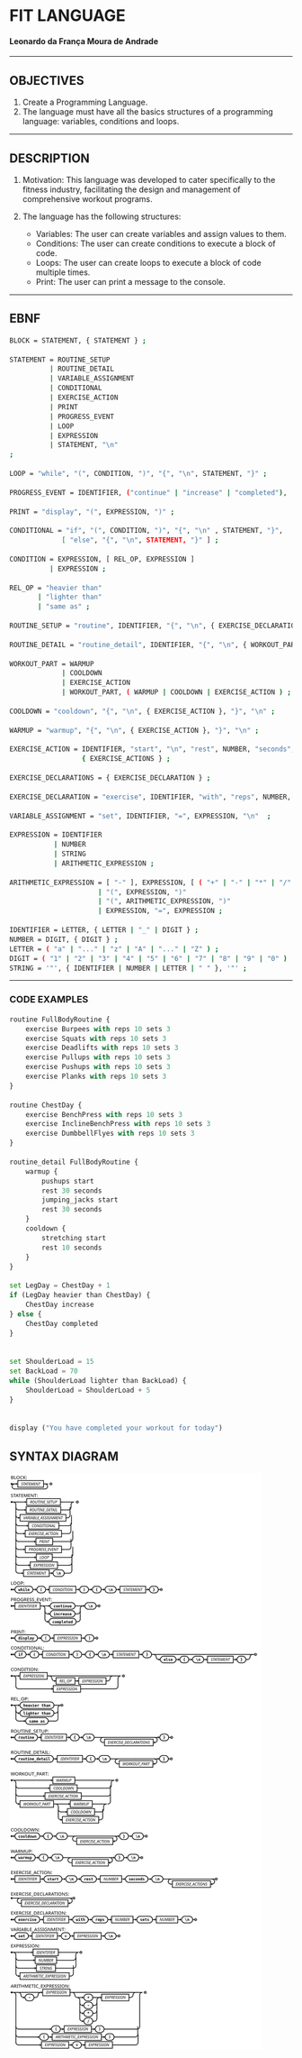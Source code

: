 # FIT LANGUAGE
#### Leonardo da França Moura de Andrade

---

## OBJECTIVES
1. Create a Programming Language.
2. The language must have all the basics structures of a programming language: variables, conditions and loops.

---
## DESCRIPTION
1. Motivation: This language was developed to cater specifically to the fitness industry, facilitating the design and management of comprehensive workout programs.
   
2. The language has the following structures:
    - Variables: The user can create variables and assign values to them.
    - Conditions: The user can create conditions to execute a block of code.
    - Loops: The user can create loops to execute a block of code multiple times.
    - Print: The user can print a message to the console.
---

## EBNF
```bash
BLOCK = STATEMENT, { STATEMENT } ;

STATEMENT = ROUTINE_SETUP
          | ROUTINE_DETAIL
          | VARIABLE_ASSIGNMENT
          | CONDITIONAL
          | EXERCISE_ACTION
          | PRINT
          | PROGRESS_EVENT
          | LOOP
          | EXPRESSION
          | STATEMENT, "\n"
;

LOOP = "while", "(", CONDITION, ")", "{", "\n", STATEMENT, "}" ;

PROGRESS_EVENT = IDENTIFIER, ("continue" | "increase" | "completed"),  "\n" ;

PRINT = "display", "(", EXPRESSION, ")" ;

CONDITIONAL = "if", "(", CONDITION, ")", "{", "\n" , STATEMENT, "}", 
             [ "else", "{", "\n", STATEMENT, "}" ] ;

CONDITION = EXPRESSION, [ REL_OP, EXPRESSION ]
          | EXPRESSION ;

REL_OP = "heavier than"
       | "lighter than"
       | "same as" ;

ROUTINE_SETUP = "routine", IDENTIFIER, "{", "\n", { EXERCISE_DECLARATIONS }, "}" ;

ROUTINE_DETAIL = "routine_detail", IDENTIFIER, "{", "\n", { WORKOUT_PART }, "}" ;

WORKOUT_PART = WARMUP
             | COOLDOWN
             | EXERCISE_ACTION
             | WORKOUT_PART, ( WARMUP | COOLDOWN | EXERCISE_ACTION ) ;

COOLDOWN = "cooldown", "{", "\n", { EXERCISE_ACTION }, "}", "\n" ;

WARMUP = "warmup", "{", "\n", { EXERCISE_ACTION }, "}", "\n" ;

EXERCISE_ACTION = IDENTIFIER, "start", "\n", "rest", NUMBER, "seconds", "\n",
                  { EXERCISE_ACTIONS } ;

EXERCISE_DECLARATIONS = { EXERCISE_DECLARATION } ;

EXERCISE_DECLARATION = "exercise", IDENTIFIER, "with", "reps", NUMBER, "sets", NUMBER, "\n" ;

VARIABLE_ASSIGNMENT = "set", IDENTIFIER, "=", EXPRESSION, "\n"  ;

EXPRESSION = IDENTIFIER
           | NUMBER
           | STRING
           | ARITHMETIC_EXPRESSION ;

ARITHMETIC_EXPRESSION = [ "-" ], EXPRESSION, [ ( "+" | "-" | "*" | "/" ), EXPRESSION ]
                      | "(", EXPRESSION, ")"
                      | "(", ARITHMETIC_EXPRESSION, ")"
                      | EXPRESSION, "=", EXPRESSION ;

IDENTIFIER = LETTER, { LETTER | "_" | DIGIT } ;
NUMBER = DIGIT, { DIGIT } ;
LETTER = ( "a" | "..." | "z" | "A" | "..." | "Z" ) ;
DIGIT = ( "1" | "2" | "3" | "4" | "5" | "6" | "7" | "8" | "9" | "0" ) ;
STRING = '"', { IDENTIFIER | NUMBER | LETTER | " " }, '"' ;


```
---

### CODE EXAMPLES
```python
routine FullBodyRoutine {
    exercise Burpees with reps 10 sets 3
    exercise Squats with reps 10 sets 3
    exercise Deadlifts with reps 10 sets 3
    exercise Pullups with reps 10 sets 3
    exercise Pushups with reps 10 sets 3
    exercise Planks with reps 10 sets 3
}

routine ChestDay {
    exercise BenchPress with reps 10 sets 3
    exercise InclineBenchPress with reps 10 sets 3
    exercise DumbbellFlyes with reps 10 sets 3
}

routine_detail FullBodyRoutine {
    warmup {
        pushups start 
        rest 30 seconds
        jumping_jacks start
        rest 30 seconds
    }
    cooldown {
        stretching start
        rest 10 seconds
    }
}

set LegDay = ChestDay + 1
if (LegDay heavier than ChestDay) {
    ChestDay increase
} else {
    ChestDay completed
}


set ShoulderLoad = 15
set BackLoad = 70
while (ShoulderLoad lighter than BackLoad) {
    ShoulderLoad = ShoulderLoad + 5
}


display ("You have completed your workout for today")
```




## SYNTAX DIAGRAM
![Diagrama Sintático](canvas.png)

